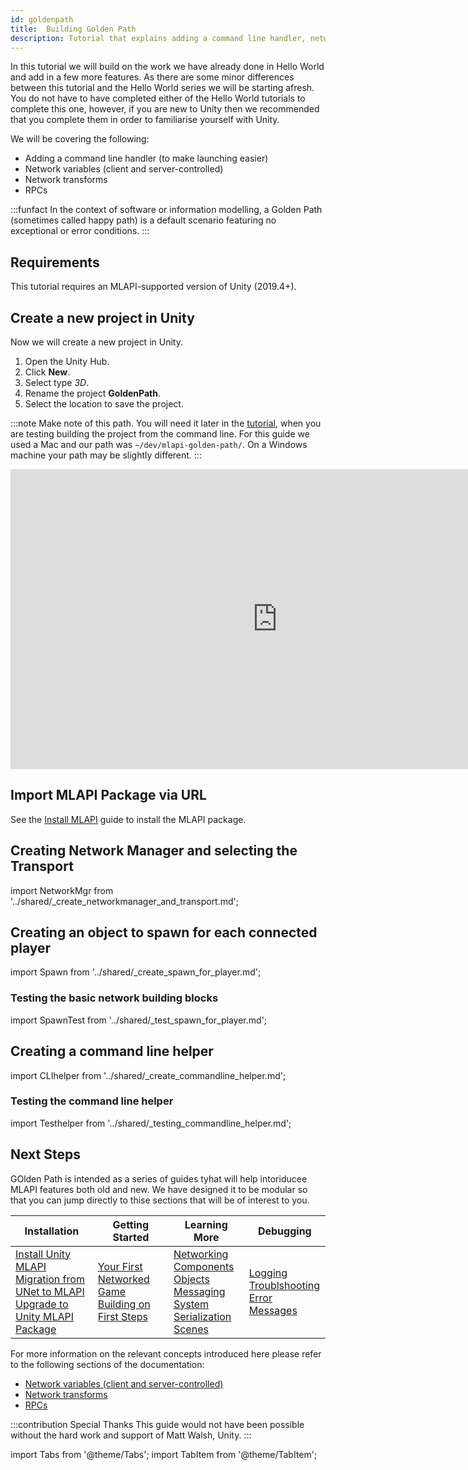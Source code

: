 ```yaml
---
id: goldenpath
title:  Building Golden Path
description: Tutorial that explains adding a command line handler, network variables (client and server-controlled), network transforms for auto-movement, and RPC introduction.
---
```


In this tutorial we will build on the work we have already done in Hello World and add in a few more features. As there are some minor differences between this tutorial and the Hello World series we will be starting afresh. You do not have to have completed either of the Hello World tutorials to complete this one, however, if you are new to Unity then we recommended that you  complete them in order to familiarise yourself with Unity. 

We will be covering the following:

- Adding a command line handler (to make launching easier)
- Network variables (client and server-controlled) 
- Network transforms
- RPCs

:::funfact
In the context of software or information modelling, a Golden Path (sometimes called happy path) is a default scenario featuring no exceptional or error conditions.
:::

## Requirements

This tutorial requires an MLAPI-supported version of Unity (2019.4+).

## Create a new project in Unity

Now we will create a new project in Unity.

1. Open the Unity Hub.
1. Click **New**. 
1. Select type *3D*.
1. Rename the project **GoldenPath**.
1. Select the location to save the project.

:::note
Make note of this path. You will need it  later in the [tutorial](#creating-a-command-line-helper), when you are testing building the project from the command line. For this guide we used a Mac and our path was `~/dev/mlapi-golden-path/`. On a Windows machine your path may be slightly different.
:::

<iframe src="https://www.youtube.com/embed/AOZE-b9Q8R8?playlist=AOZE-b9Q8R8&loop=1&&autoplay=0&controls=1&showinfo=0&mute=1"   width="854px"
        height="480px" className="video-container" frameborder="0" position="relative" allow="accelerometer; autoplay; loop; playlist; clipboard-write; encrypted-media; gyroscope; picture-in-picture"  allowfullscreen=""></iframe>


## Import MLAPI Package via URL

See the [Install MLAPI](../migration/installation.md) guide to install the MLAPI package.

## Creating Network Manager and selecting the Transport

import NetworkMgr from '../shared/_create_networkmanager_and_transport.md';

<NetworkMgr/>

## Creating an object to spawn for each connected player

import Spawn from '../shared/_create_spawn_for_player.md';

<Spawn/>

### Testing the basic network building blocks

import SpawnTest from '../shared/_test_spawn_for_player.md';

<SpawnTest/>

## Creating a command line helper

import CLIhelper from '../shared/_create_commandline_helper.md';

<CLIhelper/>

### Testing the command line helper

import Testhelper from '../shared/_testing_commandline_helper.md';

<Testhelper/>

## Next Steps

GOlden Path is intended as a series of guides tyhat will help intoriducee MLAPI features both old and new. We have designed it to be modular so that you can jump directly to thise sections that will be of interest to you. 

<div class="table-columns-plain">

| Installation | Getting Started | Learning More | Debugging |
| -- | -- | -- | -- |
| [Install Unity MLAPI](../migration/installation.md)<br/>[Migration from UNet to MLAPI](../migration/migratingtomlapi.md)<br/>[Upgrade to Unity MLAPI Package](../migration/migratingfrommlapi.md) | [Your First Networked Game](../tutorials/helloworldintro.md)<br/>[Building on First Steps](../tutorials/helloworldparttwo.md) | [Networking](../getting-started/connection-approval.md)<br/>[Components](../components/networkmanager.md)<br/>[Objects](../mlapi-basics/object-spawning.md)<br/>[Messaging System](../advanced-topics/messaging-system.md)<br/>[Serialization](../advanced-topics/serialization/serialization-intro.md)<br/>[Scenes](../mlapi-basics/scene-management.md) | [Logging](../mlapi-basics/logging.md)<br/>[Troublshooting](../troubleshooting/troubleshooting.md)<br/>[Error Messages](../troubleshooting/error-messages.md) |

</div>

For more information on the relevant concepts introduced here please refer to the following sections of the documentation:

- [Network variables (client and server-controlled)](../mlapi-basics/networkvariable.md)
- [Network transforms](../components/networktransform.md)
- [RPCs](../advanced-topics/message-system/about-rpc.md)

:::contribution Special Thanks
This guide would not have been possible without the hard work and support of Matt Walsh, Unity. 
:::

import Tabs from '@theme/Tabs';
import TabItem from '@theme/TabItem';